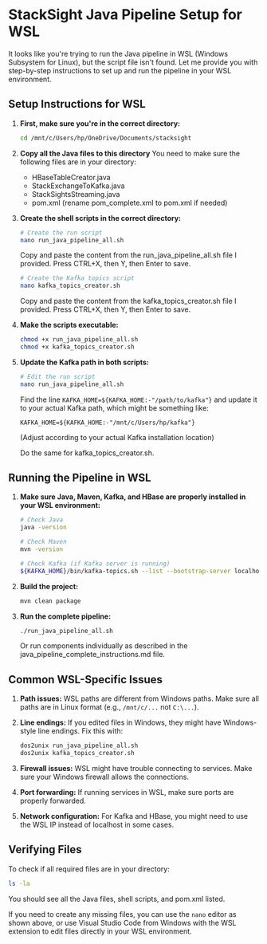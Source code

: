 # StackSight Java Pipeline Setup for WSL

It looks like you're trying to run the Java pipeline in WSL (Windows Subsystem for Linux), but the script file isn't found. Let me provide you with step-by-step instructions to set up and run the pipeline in your WSL environment.

## Setup Instructions for WSL

1. **First, make sure you're in the correct directory:**
   ```bash
   cd /mnt/c/Users/hp/OneDrive/Documents/stacksight
   ```

2. **Copy all the Java files to this directory**
   You need to make sure the following files are in your directory:
   - HBaseTableCreator.java
   - StackExchangeToKafka.java
   - StackSightsStreaming.java
   - pom.xml (rename pom_complete.xml to pom.xml if needed)

3. **Create the shell scripts in the correct directory:**
   ```bash
   # Create the run script
   nano run_java_pipeline_all.sh
   ```

   Copy and paste the content from the run_java_pipeline_all.sh file I provided.
   Press CTRL+X, then Y, then Enter to save.

   ```bash
   # Create the Kafka topics script
   nano kafka_topics_creator.sh
   ```

   Copy and paste the content from the kafka_topics_creator.sh file I provided.
   Press CTRL+X, then Y, then Enter to save.

4. **Make the scripts executable:**
   ```bash
   chmod +x run_java_pipeline_all.sh
   chmod +x kafka_topics_creator.sh
   ```

5. **Update the Kafka path in both scripts:**
   ```bash
   # Edit the run script
   nano run_java_pipeline_all.sh
   ```

   Find the line `KAFKA_HOME=${KAFKA_HOME:-"/path/to/kafka"}` and update it to your actual Kafka path, which might be something like:
   ```
   KAFKA_HOME=${KAFKA_HOME:-"/mnt/c/Users/hp/kafka"}
   ```
   (Adjust according to your actual Kafka installation location)

   Do the same for kafka_topics_creator.sh.

## Running the Pipeline in WSL

1. **Make sure Java, Maven, Kafka, and HBase are properly installed in your WSL environment:**
   ```bash
   # Check Java
   java -version

   # Check Maven
   mvn -version

   # Check Kafka (if Kafka server is running)
   ${KAFKA_HOME}/bin/kafka-topics.sh --list --bootstrap-server localhost:29092
   ```

2. **Build the project:**
   ```bash
   mvn clean package
   ```

3. **Run the complete pipeline:**
   ```bash
   ./run_java_pipeline_all.sh
   ```

   Or run components individually as described in the java_pipeline_complete_instructions.md file.

## Common WSL-Specific Issues

1. **Path issues:** WSL paths are different from Windows paths. Make sure all paths are in Linux format (e.g., `/mnt/c/...` not `C:\...`).

2. **Line endings:** If you edited files in Windows, they might have Windows-style line endings. Fix this with:
   ```bash
   dos2unix run_java_pipeline_all.sh
   dos2unix kafka_topics_creator.sh
   ```

3. **Firewall issues:** WSL might have trouble connecting to services. Make sure your Windows firewall allows the connections.

4. **Port forwarding:** If running services in WSL, make sure ports are properly forwarded.

5. **Network configuration:** For Kafka and HBase, you might need to use the WSL IP instead of localhost in some cases.

## Verifying Files

To check if all required files are in your directory:

```bash
ls -la
```

You should see all the Java files, shell scripts, and pom.xml listed.

If you need to create any missing files, you can use the `nano` editor as shown above, or use Visual Studio Code from Windows with the WSL extension to edit files directly in your WSL environment.